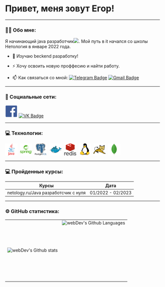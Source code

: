 
# Привет, меня зовут Егор!

---

### :man_technologist: Обо мне:

Я начинающий java разработчик<img src="https://media.giphy.com/media/WUlplcMpOCEmTGBtBW/giphy.gif" width="30px">. Мой путь в it начался со школы Нетология в январе 2022 года. 

- :telescope: Изучаю  beckend разработку!

<!-- -- - :seedling: Обязательно вернусь в Школу 21 и попаду на основное обучение. -->

- :zap: Хочу освоить новую проффесию и найти работу.

- :mailbox: Как связаться со мной: [![Telegram Badge](https://img.shields.io/badge/-EgorKubrakov-blue?style=flat&logo=Telegram&logoColor=white)](https://t.me/egor_018) [![Gmail Badge](https://img.shields.io/badge/-Gmail-red?style=flat&logo=Gmail&logoColor=white)](mailto:egorkubrakov87@gmail.com)

---

### 🤝 Социальные сети:

  <div id="badges">
<!--     <a href="https://www.linkedin.com/in/%D0%B0%D0%BB%D0%B5%D0%BA%D1%81%D0%B5%D0%B9-%D1%84%D0%B8%D0%BB%D0%B8%D0%BC%D0%BE%D0%BD%D0%BE%D0%B2-2a0b07257/" target="_blank"> -->
      <img src="https://github.com/devicons/devicon/blob/master/icons/facebook/facebook-original.svg" width="40" height="40" alt="linkedin" />
    </a>
    <a href="https://vk.com/kubrakov_egor" target="_blank">
      <img src="https://cdn-icons-png.flaticon.com/512/145/145813.png" width="40" height="40" alt="VK Badge"/>
  </a>
  </div>

---

### 💻 Технологии:

<div>
  <img src="https://github.com/devicons/devicon/blob/master/icons/java/java-original-wordmark.svg" title="git" alt="git" width="40" height="40"/>&nbsp
  <img src="https://github.com/devicons/devicon/blob/master/icons/spring/spring-original-wordmark.svg" title="html5" alt="html5" width="40" height="40"/>&nbsp
  <img src="https://github.com/devicons/devicon/blob/master/icons/postgresql/postgresql-original-wordmark.svg" title="css" alt="css" width="40" height="40"/>&nbsp
  <img src="https://github.com/devicons/devicon/blob/master/icons/docker/docker-original.svg" title="javascript" alt="javascript" width="40" height="40"/>&nbsp
  <img src="https://github.com/devicons/devicon/blob/master/icons/redis/redis-original-wordmark.svg" title="reactjs" alt="reactjs" width="40" height="40"/>&nbsp
  <img src="https://github.com/devicons/devicon/blob/master/icons/linux/linux-original.svg" title="nodejs" alt="nodejs" width="40" height="40"/>&nbsp
  <img src="https://github.com/devicons/devicon/blob/master/icons/tomcat/tomcat-original.svg" title="express" alt="express" width="40" height="40"/>&nbsp
  <img src="https://github.com/devicons/devicon/blob/master/icons/mongodb/mongodb-original.svg" title="mongodb" alt="mongodb" width="40" height="40"/>&nbsp;
</div>

---

<!-- ### 🛠 Инструменты:

<div>
  <img src="https://upload.wikimedia.org/wikipedia/commons/9/90/DaVinci_Resolve_17_logo.svg" title="DaVinci Resolve" alt="DaVinci Resolve" width="40" height="40"/>&nbsp;
  <img src="https://github.com/devicons/devicon/blob/master/icons/photoshop/photoshop-plain.svg" title="photoshop" alt="photoshop" width="40" height="40"/>&nbsp;
  <img src="https://github.com/devicons/devicon/blob/master/icons/canva/canva-original.svg" title="canva" alt="canva" width="40" height="40"/>&nbsp;
  <img src="https://github.com/devicons/devicon/blob/master/icons/figma/figma-original.svg" title="figma" alt="figma" width="40" height="40"/>&nbsp;
  <img src="https://upload.wikimedia.org/wikipedia/commons/9/9e/YouTube_Logo_%282013-2017%29.svg" title="YouTube" alt="YouTube" width="40" height="40"/>&nbsp;
  <img src="https://github.com/devicons/devicon/blob/master/icons/raspberrypi/raspberrypi-original.svg" title="raspberrypi" alt="raspberrypi" width="40" height="40"/>&nbsp;
</div>

--- -->

### 💻 Пройденные курсы:

| Курсы                                                           | Дата              |
| ----------------------------------------------------------------| :---------------: |
| netology.ru/Java разработсчик с нуля                            | 01/2022 - 02/2023 |
                 

---

<!-- ### 💻 Codewars:

![codewars](https://www.codewars.com/users/egor51/badges) -->

### ⚙️ GitHub статистика:

<table>
  <tr>
    <td>
      <img align="left" src="http://github-readme-streak-stats.herokuapp.com?user=FilimonovAlexey&theme=dark&background=000000" alt="webDev's Github stats" />
    </td>
    <td>
      <img height="195px" align="right" alt="webDev's Github Languages" src="https://github-readme-stats-sigma-five.vercel.app/api/top-langs/?username=Egor51&layout=compact&theme=vision-friendly-dark" />
    </td>
  </tr>
</table>
